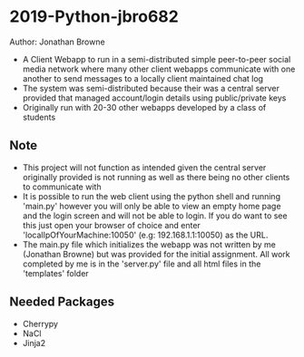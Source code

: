 # 2019-Python-jbro682
Author: Jonathan Browne

* A Client Webapp to run in a semi-distributed simple peer-to-peer social media network where many other client webapps communicate with one another
  to send messages to a locally client maintained chat log
* The system was semi-distributed because their was a central server provided that managed account/login details using public/private keys
* Originally run with 20-30 other webapps developed by a class of students

## Note
* This project will not function as intended given the central server originally provided is not running as well as there being no other clients to 
  communicate with
* It is possible to run the web client using the python shell and running 'main.py' however you will only be able to view an empty home page and the login
  screen and will not be able to login. If you do want to see this just open your browser of choice and enter 'localIpOfYourMachine:10050' 
  (e.g: 192.168.1.1:10050) as the URL.
* The main.py file which initializes the webapp was not written by me (Jonathan Browne) but was provided for the initial assignment. All work completed by
  me is in the 'server.py' file and all html files in the 'templates' folder

## Needed Packages
* Cherrypy
* NaCl
* Jinja2